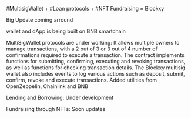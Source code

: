 #MultisigWallet + #Loan protocols + #NFT Fundraising = Blockxy

Big Update coming arround

wallet and dApp is being built on BNB smartchain

MultiSigWallet protocols are under working:  It allows multiple owners to manage transactions, with a 2 out of 3 or 3 out of 4 number of confirmations required to execute a transaction. The contract implements functions for submitting, confirming, executing and revoking transactions, as well as functions for checking transaction details. The Blockxy multisig wallet also includes events to log various actions such as deposit, submit, confirm, revoke and execute transactions. Added utilities from OpenZeppelin, Chainlink and BNB

Lending and Borrowing: Under development

Fundraising through NFTs: Soon updates
